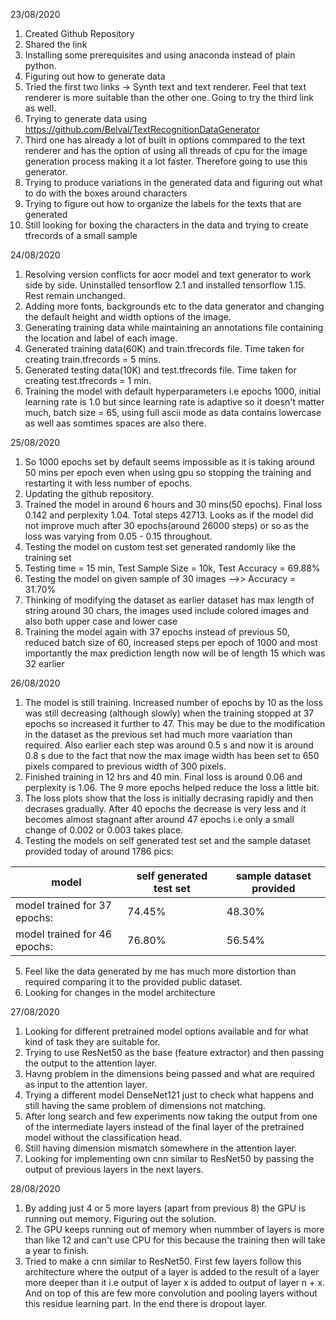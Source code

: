 23/08/2020


1. Created Github Repository
2. Shared the link
3. Installing some prerequisites and using anaconda instead of plain python.
4. Figuring out how to generate data
5. Tried the first two links -> Synth text and text renderer. Feel that text renderer is more suitable than the other one. Going to try the third link as well.
6. Trying to generate data using https://github.com/Belval/TextRecognitionDataGenerator
7. Third one has already a lot of built in options commpared to the text renderer and has the option of using all threads of cpu for the image generation process making it a lot faster. Therefore going to use this generator.
8. Trying to produce variations in the generated data and figuring out what to do with the boxes around characters
9. Trying to figure out how to organize the labels for the texts that are generated
10. Still looking for boxing the characters in the data and trying to create tfrecords of a small sample 


24/08/2020


1. Resolving version conflicts for aocr model and text generator to work side by side. Uninstalled tensorflow 2.1 and installed tensorflow 1.15. Rest remain unchanged.
2. Adding more fonts, backgrounds etc to the data generator and changing the default height and width options of the image.
3. Generating training data while maintaining an annotations file containing the location and label of each image.
4. Generated training data(60K) and train.tfrecords file. Time taken for creating train.tfrecords = 5 mins.
4. Generated testing data(10K) and test.tfrecords file. Time taken for creating test.tfrecords = 1 min.
5. Training the model with default hyperparameters i.e epochs 1000, initial learning rate is 1.0 but since learning rate is adaptive so it doesn't matter much, batch size = 65, using full ascii mode as data contains lowercase as well aas somtimes spaces are also there.


25/08/2020


1. So 1000 epochs set by default seems impossible as it is taking around 50 mins per epoch even when using gpu so stopping the training and restarting it with less number of epochs.
2. Updating the github repository.
3. Trained the model in around 6 hours and 30 mins(50 epochs). Final loss 0.142 and perplexity 1.04. Total steps 42713. Looks as if the model did not improve much after 30 epochs(around 26000 steps) or so as the loss was varying from 0.05 - 0.15 throughout.
4. Testing the model on custom test set generated randomly like the training set
5. Testing time = 15 min, Test Sample Size = 10k, Test Accuracy = 69.88%
6. Testing the model on given sample of 30 images -->> Accuracy = 31.70%
7. Thinking of modifying the dataset as earlier dataset has max length of string around 30 chars, the images used include colored images and also both upper case and lower case
8. Training the model again with 37 epochs instead of previous 50, reduced batch size of 60, increased steps per epoch of 1000 and most importantly the max prediction length now will be of length 15 which was 32 earlier


26/08/2020


1. The model is still training. Increased number of epochs by 10 as the loss was still decreasing (although slowly) when the training stopped at 37 epochs so increased it further to 47. This may be due to the modification in the dataset as the previous set had much more vaariation than required. Also earlier each step was around 0.5 s and now it is around 0.8 s due to the fact that now the max image width has been set to 650 pixels compared to previous width of 300 pixels.
2. Finished training in 12 hrs and 40 min. Final loss is around 0.06 and perplexity is 1.06. The 9 more epochs helped reduce the loss a little bit. 
3. The loss plots show that the loss is initially decrasing rapidly and then decrases gradually. After 40 epochs the decrease is very less and it becomes almost stagnant after  around 47 epochs i.e only a small change of 0.002 or 0.003 takes place.
4. Testing the models on self generated test set and the sample dataset provided today of around 1786 pics:

| model | self generated test set | sample dataset provided |
| --- | --- | --- |           
| model trained for 37 epochs: | 74.45% | 48.30% |
| model trained for 46 epochs: | 76.80% | 56.54% |

5. Feel like the data generated by me has much more distortion than required comparing it to the provided public dataset. 
6. Looking for changes in the model architecture


27/08/2020


1. Looking for different pretrained model options available and for what kind of task they are suitable for.
2. Trying to use ResNet50 as the base (feature extractor) and then passing the output to the attention layer.
3. Havng problem in the dimensions being passed and what are required as input to the attention layer.
4. Trying a different model DenseNet121 just to check what happens and still having the same problem of dimensions not matching.
5. After long search and few experiments now taking the output from one of the intermediate layers instead of the final layer of the pretrained model without the classification head.
6. Still having dimension mismatch somewhere in the attention layer.
7. Looking for implementing own cnn similar to ResNet50 by passing the output of previous layers in the next layers.


28/08/2020

1. By adding just 4 or 5 more layers (apart from previous 8) the GPU is running out memory. Figuring out the solution.
2. The GPU keeps running out of memory when nummber of layers is more than like 12 and can't use CPU for this because the training then will take a year to finish.
3. Tried to make a cnn similar to ResNet50. First few layers follow this architecture where the output of a layer is added to the result of a layer more deeper than it i.e output of layer x is added to output of layer n + x. And on top of this are few more convolution and pooling layers without this residue learning part. In the end there is dropout layer.
